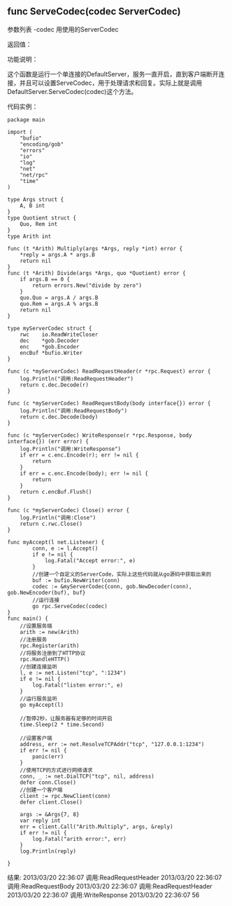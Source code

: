 ## func ServeCodec(codec ServerCodec)

参数列表
-codec 用使用的ServerCodec

返回值：


功能说明：

这个函数是运行一个单连接的DefaultServer，服务一直开启，直到客户端断开连接，并且可以设置ServeCodec，用于处理请求和回复。实际上就是调用DefaultServer.ServeCodec(codec)这个方法。

代码实例：

    package main

    import (
        "bufio"
        "encoding/gob"
        "errors"
        "io"
        "log"
        "net"
        "net/rpc"
        "time"
    )

    type Args struct {
        A, B int
    }
    type Quotient struct {
        Quo, Rem int
    }
    type Arith int

    func (t *Arith) Multiply(args *Args, reply *int) error {
        *reply = args.A * args.B
        return nil
    }
    func (t *Arith) Divide(args *Args, quo *Quotient) error {
        if args.B == 0 {
            return errors.New("divide by zero")
        }
        quo.Quo = args.A / args.B
        quo.Rem = args.A % args.B
        return nil
    }

    type myServerCodec struct {
        rwc    io.ReadWriteCloser
        dec    *gob.Decoder
        enc    *gob.Encoder
        encBuf *bufio.Writer
    }

    func (c *myServerCodec) ReadRequestHeader(r *rpc.Request) error {
        log.Println("调用:ReadRequestHeader")
        return c.dec.Decode(r)
    }

    func (c *myServerCodec) ReadRequestBody(body interface{}) error {
        log.Println("调用:ReadRequestBody")
        return c.dec.Decode(body)
    }

    func (c *myServerCodec) WriteResponse(r *rpc.Response, body interface{}) (err error) {
        log.Println("调用:WriteResponse")
        if err = c.enc.Encode(r); err != nil {
            return
        }
        if err = c.enc.Encode(body); err != nil {
            return
        }
        return c.encBuf.Flush()
    }

    func (c *myServerCodec) Close() error {
        log.Println("调用:Close")
        return c.rwc.Close()
    }

    func myAccept(l net.Listener) {
            conn, e := l.Accept()
            if e != nil {
                log.Fatal("Accept error:", e)
            }
            //创建一个自定义的ServerCode，实际上这些代码就从go源码中获取出来的
            buf := bufio.NewWriter(conn)
            codec := &myServerCodec{conn, gob.NewDecoder(conn), gob.NewEncoder(buf), buf}
            //运行连接
            go rpc.ServeCodec(codec)
    }
    func main() {
        //设置服务端
        arith := new(Arith)
        //注册服务
        rpc.Register(arith)
        //将服务注册到了HTTP协议
        rpc.HandleHTTP()
        //创建连接监听
        l, e := net.Listen("tcp", ":1234")
        if e != nil {
            log.Fatal("listen error:", e)
        }
        //运行服务监听
        go myAccept(l)

        //暂停2秒，让服务器有足够的时间开启
        time.Sleep(2 * time.Second)

        //设置客户端
        address, err := net.ResolveTCPAddr("tcp", "127.0.0.1:1234")
        if err != nil {
            panic(err)
        }
        //使用TCP的方式进行网络请求
        conn, _ := net.DialTCP("tcp", nil, address)
        defer conn.Close()
        //创建一个客户端
        client := rpc.NewClient(conn)
        defer client.Close()

        args := &Args{7, 8}
        var reply int
        err = client.Call("Arith.Multiply", args, &reply)
        if err != nil {
            log.Fatal("arith error:", err)
        }
        log.Println(reply)

    }

结果:
    2013/03/20 22:36:07 调用:ReadRequestHeader
    2013/03/20 22:36:07 调用:ReadRequestBody
    2013/03/20 22:36:07 调用:ReadRequestHeader
    2013/03/20 22:36:07 调用:WriteResponse
    2013/03/20 22:36:07 56

